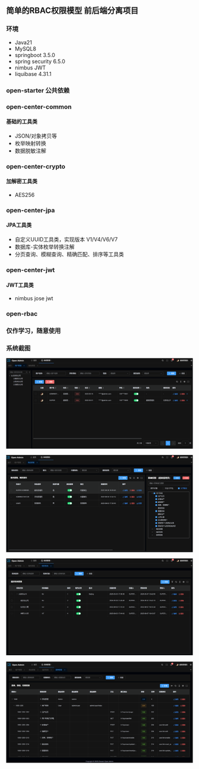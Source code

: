 ## 简单的RBAC权限模型 前后端分离项目

### 环境
- Java21
- MySQL8
- springboot 3.5.0
- spring security 6.5.0
- nimbus JWT
- liquibase 4.31.1


### open-starter 公共依赖
### open-center-common

#### 基础的工具类
- JSON/对象拷贝等
- 枚举映射转换
- 数据脱敏注解

### open-center-crypto
#### 加解密工具类
- AES256


### open-center-jpa
#### JPA工具类
- 自定义UUID工具类，实现版本 V1/V4/V6/V7
- 数据库-实体枚举转换注解
- 分页查询、模糊查询、精确匹配、排序等工具类

### open-center-jwt
#### JWT工具类
- nimbus jose jwt


### open-rbac


### 仅作学习，随意使用



### 系统截图


![用户管理](https://github.com/RICHES-2020/rbac/blob/master/.image/user-01.png)

![角色管理](https://github.com/RICHES-2020/rbac/blob/master/.image/role-01.png)

![组织机构管理](https://github.com/RICHES-2020/rbac/blob/master/.image/org-01.png)

![菜单管理](https://github.com/RICHES-2020/rbac/blob/master/.image/menu-01.png)

